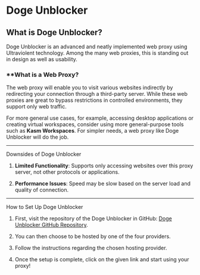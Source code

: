 # Doge Unblocker
## **What is Doge Unblocker?**

Doge Unblocker is an advanced and neatly implemented web proxy using Ultraviolent technology. Among the many web proxies, this is standing out in design as well as usability.
 
### **What is a Web Proxy?

The web proxy will enable you to visit various websites indirectly by redirecting your connection through a third-party server. While these web proxies are great to bypass restrictions in controlled environments, they support only web traffic.

For more general use cases, for example, accessing desktop applications or creating virtual workspaces, consider using more general-purpose tools such as **Kasm Workspaces**. For simpler needs, a web proxy like Doge Unblocker will do the job.

---

Downsides of Doge Unblocker

1. **Limited Functionality**: Supports only accessing websites over this proxy server, not other protocols or applications.

2. **Performance Issues**: Speed may be slow based on the server load and quality of connection.

---
How to Set Up Doge Unblocker

1. First, visit the repository of the Doge Unblocker in GitHub: [Doge Unblocker GitHub Repository](https://github.com/DogeNetwork/v4).

2. You can then choose to be hosted by one of the four providers.

3. Follow the instructions regarding the chosen hosting provider.
4. Once the setup is complete, click on the given link and start using your proxy!
